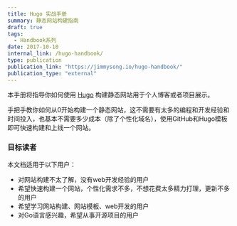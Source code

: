 ```yaml
---
title: Hugo 实战手册
summary: 静态网站构建指南
draft: true
tags:
  - Handbook系列
date: 2017-10-10
internal_link: /hugo-handbook/
type: publication
publication_link: "https://jimmysong.io/hugo-handbook/"
publication_type: "external"
---
```


本手册将指导你如何使用 [Hugo](https://gohugo.io/) 构建静态网站用于个人博客或者项目展示。

手把手教你如何从0开始构建一个静态网站，这不需要有太多的编程和开发经验和时间投入，也基本不需要多少成本（除了个性化域名），使用GitHub和Hugo模板即可快速构建和上线一个网站。

### 目标读者

本文档适用于以下用户：

- 对网站构建不太了解，没有web开发经验的用户
- 希望快速构建一个网站，个性化需求不多，不想花费太多精力打理，更新不多的用户
- 希望学习网站构建、网站模板、web开发的用户
- 对Go语言感兴趣，希望从事开源项目的用户
